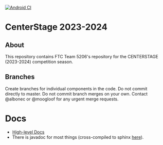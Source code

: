 [![Android CI](https://github.com/The-Knights-of-Ni/PowerPlay/actions/workflows/build.yml/badge.svg)](https://github.com/The-Knights-of-Ni/FreightFrenzy/actions/workflows/build.yml)
# CenterStage 2023-2024

## About


This repository contains FTC Team 5206's repository for the CENTERSTAGE (2023-2024) competition season.

## Branches

Create branches for individual components in the code. Do not commit directly to master. Do not commit branch merges on your own. Contact @albonec or @moogloof for any urgent merge requests.
# Docs
* [High-level Docs](https://the-knights-of-ni.github.io/5206-docs/)
* There is javadoc for most things (cross-compiled to sphinx [here](https://the-knights-of-ni.github.io/5206-docs/javadoc.html)).
